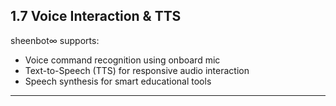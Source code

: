 ## 1.7 Voice Interaction & TTS

sheenbot∞ supports:

- Voice command recognition using onboard mic  
- Text-to-Speech (TTS) for responsive audio interaction  
- Speech synthesis for smart educational tools

---